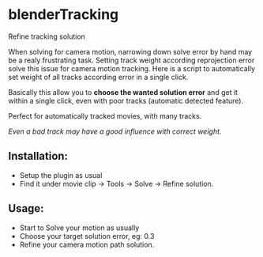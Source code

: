 # blenderTracking
Refine tracking solution

When solving for camera motion, narrowing down solve error by hand may be a realy frustrating task. 
Setting track weight according reprojection error solve this issue for camera motion tracking.
Here is a script to automatically set weight of all tracks according error in a single click.

Basically this allow you to **choose the wanted solution error** and get it within a single click,
even with poor tracks (automatic detected feature).

Perfect for automatically tracked movies, with many tracks. 

*Even a bad track may have a good influence with correct weight.*

## Installation:

* Setup the plugin as usual
* Find it under movie clip -> Tools -> Solve -> Refine solution.

## Usage:

* Start to Solve your motion as usually
* Choose your target solution error, eg: 0.3 
* Refine your camera motion path solution.
